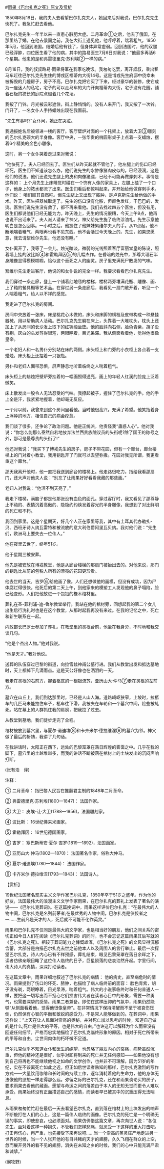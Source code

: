 #[雨果《巴尔扎克之死》原文及赏析](https://www.vrrw.net/wx/12100.html)

1850年8月18日，我的夫人去看望巴尔扎克夫人，她回来后对我说，巴尔扎克先生快死了。我急忙赶去看他。

巴尔扎克先生一年半以来一直患心脏肥大症。二月革命①之后，他去了俄国，在那里结了婚。在他去俄国之前，我在大街上遇见他，他哼哼着，喘着粗气。1850年5月，他回到法国。结婚后他有钱了，但身体异常虚弱。回到法国时，他的双腿已经浮肿，四位医生看了他的病，其中的路易医生7月6日对我说：“他最多再活6个星期。他患的是和弗雷德里克·苏利埃②一样的病。”

8月18日，我的叔叔路易·雨果将军在我家吃晚饭。我匆匆吃罢，离开叔叔，乘出租马车赶往巴尔扎克先生住的博戎区福蒂内大街14号。这是博戎先生府邸中侥幸未被拆毁的几幢房子，房子不高，巴尔扎克把它买了下来，经过豪华的装修，使它成为一座迷人的私宅，宅子的可以走马车的大门开向福蒂内大街，宅子没有花园，铺着石板的狭长的庭院点缀着几个花坛。

我按了门铃。月光被云彩遮住，街上静悄悄的。没有人来开门，我又按了一次铃。门开了，一名女仆人手持蜡烛出现在我面前。

“先生有事吗?”女仆问，她正在哭泣。

我通报姓名后被领进一楼的客厅。客厅壁炉对面的一个托架上，放着大卫③雕刻的巴尔扎克硕大的半身像。客厅中央，一张华贵的椭圆形桌子上点着一支蜡烛，摆着6个精美的金色小雕像。



这时，另一个女仆哭着走过来对我说：

“他快死了。夫人已经回去了。医生们从昨天起就不管他了。他左腿上的伤口已经坏死，医生们不知道该怎么办，他们说先生的水肿像猪肉皮似的，已经浸润，这是他们的说法。他们还说先生腿上的皮和肉像猪膘，已经不可能再做穿刺术。事情是这样的： 上个月先生上床睡觉时碰在一个饰有人像的家具上，左腿上磕了一个口子，他身上的脓水都流了出来。医生们看后都惊叫起来，并开始给他做穿刺手术。他们说： 咱们顺其自然吧。但先生腿上又出现了脓肿，是卢克斯先生给他做的手术。昨天，医生把器械取走了。先生的伤口没有化脓，但颜色发红，干巴巴的，发烫。医生们说先生没有救了，都不再来看他。我们去找过四五个医生，但没有用，医生们都说他们已经无能为力。昨天晚上，先生的情况很糟，今天上午9点，他再也说不出话来了。夫人派人请来了神父，神父给先生施了临终涂油礼。先生示意他明白是怎么回事。一小时之后，他握住了他妹妹絮维尔夫人的手。从11点起，他不断地喘着粗气，两眼再也看不见东西。他不会活过今天晚上的。先生，如果您愿意，我去请絮维尔先生，他还没有睡。”

女仆离开了，我等了一会儿。烛光暗淡，微弱的光线照着客厅富丽堂皇的陈设，照着墙上挂的波比斯④和霍勒拜因⑤的几幅杰作。在昏暗的烛光中，那尊大理石半身雕像显得模模糊糊，恰似这个垂死之人的幽灵。房子里充满死尸散发的气味。

絮维尔先生走进客厅，他说的和女仆说的完全一样。我要求看看巴尔扎克先生。

我们穿过一条走廊，登上一个铺着红地毯的楼梯，楼梯两旁堆满花瓶、雕像、画、上了釉的餐具橱等艺术品。在穿过另一条走廊后，我看见一扇门敞开着，听见一个人喘着粗气，给人以不祥的感觉。

我走进了巴尔扎克的房间。

房间中央放着一张床，床是桃花心木做的，床头和床脚的横档及皮带构成一种悬挂器械，用以帮助病人活动。巴尔扎克先生躺在床上，头靠着一大堆枕头，枕头上还加上了从房间的长沙发上取下的红锦缎坐垫。他的脸斜向右侧，脸色青紫，胡子没有剃，灰白的头发剪得很短，两眼睁着，目光呆滞。我从侧面看着他，觉得他很像皇帝。

一个老妇人和一名男仆分别站在床的两侧。床头柜上和门旁的小衣柜上各点着一支蜡烛，床头柜上还摆着一只银瓶。

男仆和老妇人面带恐惧，屏声静息地听着临终之人喘着粗气。

床头柜上的蜡烛把壁炉旁挂着的一幅画照得通亮，画上的年轻人红润的脸庞上泛着微笑。

床上散发出一股令人无法忍受的气味。我撩起被子，握住了巴尔扎克的手。他的手上全是汗，我紧紧地握着，他却毫无反应。

一个月以前，我曾来到这个房间里看他。当时他很高兴，充满了希望。他笑指着身上浮肿的地方，相信自己的病会痊愈。

我们谈了很多，还争论了政治问题。他是正统派，他责怪我“蛊惑人心”。他对我说：“你怎么能那么泰然自若地放弃法兰西贵族院议员的头衔呢?除了国王的称号之外，那可是最尊贵的头衔了!”

他还对我说：“我买下了博戎先生的房子，房子不带花园，但有一个廊台，廊台楼梯上的门对着小教堂，我用钥匙开了门就可以去望弥撒。花园对我无所谓，我更看重这个廊台。”

那天我离开他时，他一直把我送到廊台的楼梯上。他走路很吃力，指给我看那扇门，还大声对他夫人说：“别忘了让雨果好好看看我藏的那些画。”

老妇人对我说：“他活不到天亮了。”

我走下楼梯，满脑子都是他那张没有血色的面孔。穿过客厅时，我又看见了那尊静止不动的、表情沉着高傲的、隐隐约约焕发着容光的半身雕像，我想到了对比鲜明的死亡和不朽。

我回到家里。这是个星期天，好几个人正在家里等我，其中有土耳其代办勒扎-贝、西班牙诗人纳瓦雷特和被流放的意大利伯爵阿里瓦贝纳。我对他们说：“先生们，欧洲马上要失去一位伟人。”

他在夜里去世了，终年51岁。

他于星期三被安葬。

他先是被安放在博戎教堂，他是从廊台楼梯的那扇门被抬出去的。对他来说，那门的钥匙比从前的包税人所有的漂亮的花园更珍贵。

他去世的当天，吉罗⑥给他画了像。人们还想做他的面模，但没有成功，因为尸体腐烂得很快。他死后的第二天上午，到他家来的模塑工人发现他的鼻子塌陷，脸已经变形。人们把他放进一个包铅的橡木棺材里。

葬礼在圣-菲利浦-迪-鲁尔教堂举行。我站在他的棺材旁，回想起我的第二个女儿出生后行洗礼时也是在这个教堂，从那时起我再没有来过。在我的记忆之中，死亡和新生联系在一起。

内政部长巴罗士参加了葬礼。在教堂里的灵柩台前，他坐在我身旁，不时地和我交谈几句。

“他是个杰出人物。”他对我说。

“他是天才。”我对他说。

送葬的队伍穿过巴黎的街道，向拉雪兹神甫公墓行进。我们从教堂出发和抵达墓地时，天上都掉下几滴雨点。这是天公好像也在洒泪的一天。

我走在灵柩的右前方，握着枢底的一根银流苏，亚历山大·仲马⑦走在灵柩的左前方。

墓穴在山丘上，我们到达那里时，已经是人山人海。道路崎岖狭窄，上坡时，拉柩车的几匹马未能拉住车子，柩车往下滑，我被夹在车轮和一个墓穴中间，险些被轧死。站在墓上的人群抓住我的肩膀，把我拉了过去。

从教堂到墓地，我们徒步走完了全程。

棺材被放到墓穴里，与夏尔·诺迪埃⑧和卡齐米尔·德拉维涅⑨的墓穴为邻。神父做了最后的祈祷，我讲了几句话。

在我讲话时，太阳正在西下，远处的巴黎笼罩在落日辉煌的雾霭之中。几乎在我的脚下，墓穴里的土越堆越多，而我的讲话不断被落在棺材上的土块发出的沉闷声响打断。

(张有浩　译)

注释：

① 二月革命： 指巴黎人民旨在推翻君主制的1848年二月革命。

② 弗雷德里克·苏利埃(1800—1847)： 法国作家。

③ 大卫： 皮埃-让·大卫(1788—1856)，法国雕刻家。

④ 波比斯： 16世纪佛来米画家。

⑤ 霍勒拜因： 16世纪德国画家。

⑥ 吉罗： 塞巴斯蒂安·夏尔·吉罗(1819—1892)，法国画家。

⑦ 亚历山大·仲马(1802—1870)： 法国著名作家，俗称大仲马。

⑧ 夏尔·诺迪埃(1780—1844)： 法国作家。

⑨ 卡齐米尔·德拉维涅(1793—1843)： 法国诗人。

【赏析】

19世纪法国著名现实主义文学作家巴尔扎克，1850年卒于51岁之盛年。作为他的好友，法国最伟大的浪漫主义文学作家雨果，在巴尔扎克的葬礼上发表了著名的演说——《巴尔扎克葬词》。在这篇挽词中，雨果这样评价巴尔扎克：“在最伟大的人物中间，巴尔扎克是名列前茅者;在最优秀的人物中间，巴尔扎克是佼佼者之一……生前凡是天才的人，死后就不可能不化作英灵。”

雨果和巴尔扎克不仅同是最伟大的文学家，也是相当好的朋友，他们之间关系的密切正如今日人们在阅读《巴尔扎克葬词》的同时，也不会忘记这篇雨果其后写就的《巴尔扎克之死》。相较于葬词笔力之慷慨雄浑，《巴尔扎克之死》的文风显得沉郁含蓄，大部分是白描巴尔扎克去世之前他本人以及周围人的言行举止。最后一次探望巴尔扎克，诗人内心已有不祥预感，葬礼结束，眼见巴黎笼罩在落日余晖之下，读者仿佛亲眼目睹了这位伟人临终的日子，巨星陨落的悲哀油然升起。字里行间，伟大诗人的真情，深深打动读者。

在这篇文章中，雨果详细地叙述了巴尔扎克的病情： 他的病史，直至病危时的情况。雨果提到了伤口的坏死、脓肿，也描绘了病人临终前的面容： 脸色青紫，胡子没有剃，两眼睁着，目光呆滞，喘着粗气。伟大的小说家临终时和任何普通人一样，要把这一切写出而不担心它们损害伟大者在读者心目中的形象，需要一种勇气，也需要深挚的感情。雨果二者兼备。即使在这样压抑的气氛中，雨果仍然能够“从侧面看着他，觉得他很像皇帝”。在非常情况下保持清醒而不至于被哀伤压倒，仍然保有心智的平衡和敏锐的感受力，不是常人能够做到的。在葬词中，雨果这样说：“上天在让人民面对崇高的奥秘，并对死亡加以思考的时候，知道自己做的是什么;死亡是伟大的平等，也是伟大的自由。”也许这可以解释为什么雨果没有回避任何细节，严格而忠实地描绘了巴尔扎克临终形象的原因。相对于死亡所带来的平等和自由，尘世间肉体的朽坏微不足道。

巴尔扎克似乎不知道女仆和医生的绝望，也忽略了朋友内心的哀痛，病势虽然沉重，但他的精神还是很好，似乎对即将到来的死亡并无任何感知——如果他没有想到自己将再也不能继续他视之如命的文学创作，也并非不可理解，因为51岁的年纪，实在不该离死亡如此之近。但正如后世读者熟知的那样，巴尔扎克激烈的写作方式——大量饮用咖啡和长时间的持续工作，逐年消耗着他的生命力，他的身体无法像他的思想一样走得那么远。弥留之际的巴尔扎克，还在和雨果谈论买的房子，要求雨果去看他的藏画。愿望与命运之间的落差由于本人的无知无觉而更令人难以承受。雨果始终没有正面描述自己的感情，而读者早已被其中的沉重压得无法喘息。

从雨果匆匆忙忙赶在最后一天去看望巴尔扎克，直到落在棺材上的土块发出的响声不断敲打在人们的心上，这是一篇伟人临终的画像。巴尔扎克的死亡是一个明确无误的事实，即使悲哀，也必须面对。雨果仿佛借这篇文章，再次向世人说：“各位先生，面对着这样一种损失，不管我们怎样悲痛，就忍受一下这样的重大打击吧。打击再伤心，再严重，也先接受下来再说吧……当一个崇高的英灵庄严地走进另一世界的时候，当一个人张开他的有目共睹的天才的翅膀，久久飞翔在群众的上空，忽而展开另外的看不见的翅膀，消失在未知之乡的时候，我们的心中只能充满严肃和诚挚。”

(阚牧野)

